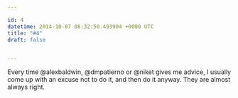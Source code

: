 ```yaml
---

id: 4
datetime: 2014-10-07 08:32:50.493904 +0000 UTC
title: "#4"
draft: false


---
```


Every time @alexbaldwin, @dmpatierno or @niket gives me advice, I usually come up with an excuse not to do it, and then do it anyway. They are almost always right.
